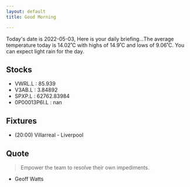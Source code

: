 ```yaml
---
layout: default
title: Good Morning

---
```


<!-- weather_marker starts -->
Today's date is 2022-05-03, Here is your daily briefing...The average temperature today is 14.02˚C with highs of 14.9˚C and lows of 9.06˚C. You can expect light rain for the day.
<!-- weather_marker ends -->

## Stocks

<!-- stocks_marker starts -->
<ul>
<li>VWRL.L : 85.939</li>
<li>V3AB.L : 3.84892</li>
<li>SPXP.L : 62762.83984</li>
<li>0P00013P6I.L : nan</li>
</ul>
<!-- stocks_marker ends -->

## Fixtures

<!-- sports_marker starts -->
<ul>
<li>(20:00) Villarreal - Liverpool</li>
</ul>
<!-- sports_marker ends -->

## Quote

<!-- quote_marker starts -->
> Empower the team to resolve their own impediments. 

 - Geoff Watts
<!-- quote_marker ends -->
